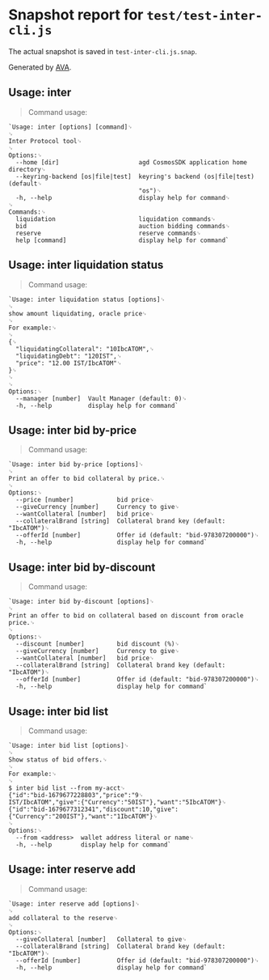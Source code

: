 # Snapshot report for `test/test-inter-cli.js`

The actual snapshot is saved in `test-inter-cli.js.snap`.

Generated by [AVA](https://avajs.dev).

## Usage: inter

> Command usage:

    `Usage: inter [options] [command]␊
    ␊
    Inter Protocol tool␊
    ␊
    Options:␊
      --home [dir]                      agd CosmosSDK application home directory␊
      --keyring-backend [os|file|test]  keyring's backend (os|file|test) (default␊
                                        "os")␊
      -h, --help                        display help for command␊
    ␊
    Commands:␊
      liquidation                       liquidation commands␊
      bid                               auction bidding commands␊
      reserve                           reserve commands␊
      help [command]                    display help for command`

## Usage: inter liquidation status

> Command usage:

    `Usage: inter liquidation status [options]␊
    ␊
    show amount liquidating, oracle price␊
    ␊
    For example:␊
    ␊
    {␊
      "liquidatingCollateral": "10IbcATOM",␊
      "liquidatingDebt": "120IST",␊
      "price": "12.00 IST/IbcATOM"␊
    }␊
    ␊
    ␊
    Options:␊
      --manager [number]  Vault Manager (default: 0)␊
      -h, --help          display help for command`

## Usage: inter bid by-price

> Command usage:

    `Usage: inter bid by-price [options]␊
    ␊
    Print an offer to bid collateral by price.␊
    ␊
    Options:␊
      --price [number]            bid price␊
      --giveCurrency [number]     Currency to give␊
      --wantCollateral [number]   bid price␊
      --collateralBrand [string]  Collateral brand key (default: "IbcATOM")␊
      --offerId [number]          Offer id (default: "bid-978307200000")␊
      -h, --help                  display help for command`

## Usage: inter bid by-discount

> Command usage:

    `Usage: inter bid by-discount [options]␊
    ␊
    Print an offer to bid on collateral based on discount from oracle price.␊
    ␊
    Options:␊
      --discount [number]         bid discount (%)␊
      --giveCurrency [number]     Currency to give␊
      --wantCollateral [number]   bid price␊
      --collateralBrand [string]  Collateral brand key (default: "IbcATOM")␊
      --offerId [number]          Offer id (default: "bid-978307200000")␊
      -h, --help                  display help for command`

## Usage: inter bid list

> Command usage:

    `Usage: inter bid list [options]␊
    ␊
    Show status of bid offers.␊
    ␊
    For example:␊
    ␊
    $ inter bid list --from my-acct␊
    {"id":"bid-1679677228803","price":"9␊
    IST/IbcATOM","give":{"Currency":"50IST"},"want":"5IbcATOM"}␊
    {"id":"bid-1679677312341","discount":10,"give":{"Currency":"200IST"},"want":"1IbcATOM"}␊
    ␊
    Options:␊
      --from <address>  wallet address literal or name␊
      -h, --help        display help for command`

## Usage: inter reserve add

> Command usage:

    `Usage: inter reserve add [options]␊
    ␊
    add collateral to the reserve␊
    ␊
    Options:␊
      --giveCollateral [number]   Collateral to give␊
      --collateralBrand [string]  Collateral brand key (default: "IbcATOM")␊
      --offerId [number]          Offer id (default: "bid-978307200000")␊
      -h, --help                  display help for command`
